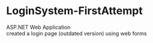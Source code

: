 # LoginSystem-FirstAttempt
ASP.NET Web Application\
created a login page (outdated version) using web forms
